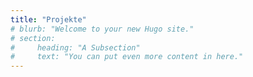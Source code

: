 ```yaml
---
title: "Projekte"
# blurb: "Welcome to your new Hugo site."
# section:
#     heading: "A Subsection"
#     text: "You can put even more content in here."
---
```


